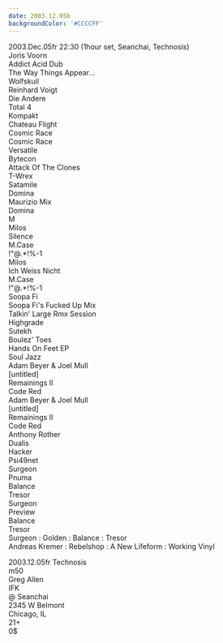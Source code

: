 ```yaml
---
date: 2003.12.05b
backgroundColor: '#CCCCFF'
---
```


2003.Dec.05fr 22:30 (1hour set, Seanchai, Technosis)  
Joris Voorn  
Addict Acid Dub  
The Way Things Appear...  
Wolfskuil  
Reinhard Voigt  
Die Andere  
Total 4  
Kompakt  
Chateau Flight  
Cosmic Race  
Cosmic Race  
Versatile  
Bytecon  
Attack Of The Clones  
T-Wrex  
Satamile  
Domina  
Maurizio Mix  
Domina  
M  
Milos  
Silence  
M.Case  
!"@.\*!%-1  
Milos  
Ich Weiss Nicht  
M.Case  
!"@.\*!%-1  
Soopa Fi  
Soopa Fi's Fucked Up Mix  
Talkin' Large Rmx Session  
Highgrade  
Sutekh  
Boulez' Toes  
Hands On Feet EP  
Soul Jazz  
Adam Beyer & Joel Mull  
\[untitled\]  
Remainings II  
Code Red  
Adam Beyer & Joel Mull  
\[untitled\]  
Remainings II  
Code Red  
Anthony Rother  
Dualis  
Hacker  
Psi49net  
Surgeon  
Pnuma  
Balance  
Tresor  
Surgeon  
Preview  
Balance  
Tresor  
Surgeon : Golden : Balance : Tresor  
Andreas Kremer : Rebelshop : A New Lifeform : Working Vinyl  

2003.12.05fr Technosis  
m50  
Greg Allen  
IFK  
@ Seanchai  
2345 W Belmont  
Chicago, IL  
21+  
0$